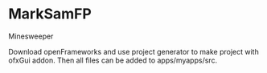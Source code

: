 # MarkSamFP
Minesweeper

Download openFrameworks and use project generator to make project with ofxGui addon. Then all files can be added to apps/myapps/src.

